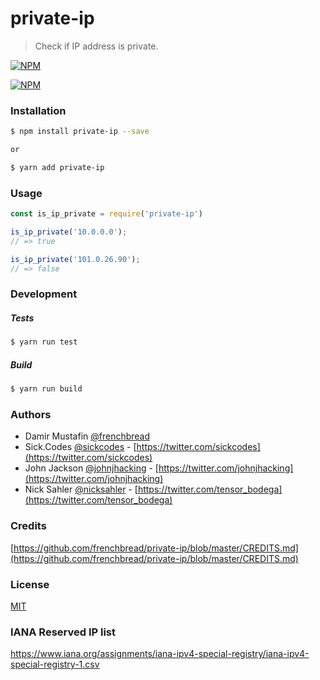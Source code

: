 # private-ip

> Check if IP address is private.

[![NPM](https://nodei.co/npm/private-ip.png?downloads=true&downloadRank=true&stars=true)](https://nodei.co/npm/private-ip/)

[![NPM](https://nodei.co/npm-dl/private-ip.png)](https://nodei.co/npm/private-ip/)



### Installation

```bash
$ npm install private-ip --save

or

$ yarn add private-ip
```

### Usage

```js
const is_ip_private = require('private-ip')

is_ip_private('10.0.0.0');
// => true

is_ip_private('101.0.26.90');
// => false

```

### Development

##### Tests

```bash
$ yarn run test
```

##### Build

```bash
$ yarn run build
```

### Authors

- Damir Mustafin [@frenchbread](https://github.com/frenchbread)
- Sick.Codes [@sickcodes](https://github.com/sickcodes) - [https://twitter.com/sickcodes](https://twitter.com/sickcodes)
- John Jackson [@johnjhacking](https://github.com/johnjhacking) - [https://twitter.com/johnjhacking](https://twitter.com/johnjhacking)
- Nick Sahler [@nicksahler](https://github.com/nicksahler) - [https://twitter.com/tensor_bodega](https://twitter.com/tensor_bodega)

### Credits

[https://github.com/frenchbread/private-ip/blob/master/CREDITS.md](https://github.com/frenchbread/private-ip/blob/master/CREDITS.md)

### License
[MIT](https://github.com/frenchbread/private-ip/blob/master/LICENSE)

### IANA Reserved IP list

https://www.iana.org/assignments/iana-ipv4-special-registry/iana-ipv4-special-registry-1.csv
